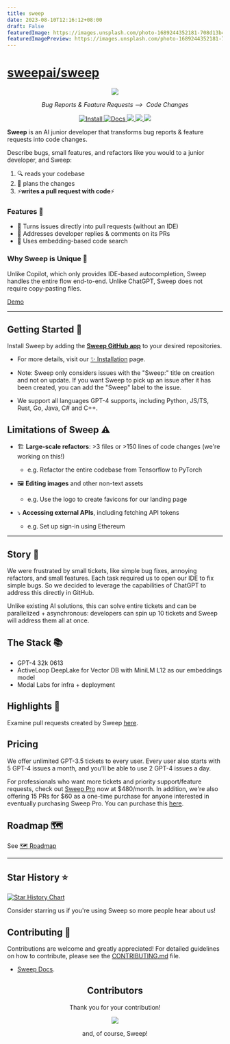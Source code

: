 ```yaml
---
title: sweep
date: 2023-08-10T12:16:12+08:00
draft: False
featuredImage: https://images.unsplash.com/photo-1689244352181-708d13b4eb38?ixid=M3w0NjAwMjJ8MHwxfHJhbmRvbXx8fHx8fHx8fDE2OTE2NDA4OTR8&ixlib=rb-4.0.3
featuredImagePreview: https://images.unsplash.com/photo-1689244352181-708d13b4eb38?ixid=M3w0NjAwMjJ8MHwxfHJhbmRvbXx8fHx8fHx8fDE2OTE2NDA4OTR8&ixlib=rb-4.0.3
---
```


# [sweepai/sweep](https://github.com/sweepai/sweep)

<p align="center">
    <img src="https://github.com/sweepai/sweep/assets/26889185/39d500fc-9276-402c-9ec7-3e61f57ad233">
</p>
<p align="center">
    <i>Bug Reports & Feature Requests ⟶&nbsp; Code Changes</i>
</p>

<p align="center">
<a href="https://sweep.dev">
    <img alt="Install" src="https://img.shields.io/badge/Install-sweep.dev-blue?link=https%3A%2F%2Fsweep.dev">
</a>
<a href="https://docs.sweep.dev/">
    <img alt="Docs" src="https://img.shields.io/badge/Docs-docs.sweep.dev-blue?link=https%3A%2F%2Fdocs.sweep.dev">
</a> 
<a href="https://discord.gg/sweep-ai">
    <img src="https://dcbadge.vercel.app/api/server/sweep-ai?style=flat" />
</a>
<a href="https://github.com/sweepai/sweep">
    <img src="https://img.shields.io/github/stars/sweepai/sweep" />
</a>
<a href="https://twitter.com/sweep__ai">
    <img src="https://img.shields.io/twitter/url?url=https%3A%2F%2Ftwitter.com%2Fsweep__ai" />
</a>
</p>

<b>Sweep</b> is an AI junior developer that transforms bug reports & feature requests into code changes.

Describe bugs, small features, and refactors like you would to a junior developer, and Sweep:
1. 🔍 reads your codebase
2. 📝 plans the changes
3. ⚡**writes a pull request with code**⚡

### Features 🌠

* 🌠 Turns issues directly into pull requests (without an IDE)
* 👀 Addresses developer replies & comments on its PRs
* 🔎 Uses embedding-based code search



### Why Sweep is Unique 🦄

Unlike Copilot, which only provides IDE-based autocompletion, Sweep handles the entire flow end-to-end. Unlike ChatGPT, Sweep does not require copy-pasting files.


[Demo](https://github.com/sweepai/sweep/assets/44910023/365ec29f-7317-40a7-9b5e-0af02f2b0e47)

---

## Getting Started 🚀

Install Sweep by adding the [**Sweep GitHub app**](https://github.com/apps/sweep-ai) to your desired repositories.

* For more details, visit our [✨ Installation](docs/installation.md) page.

* Note: Sweep only considers issues with the "Sweep:" title on creation and not on update. If you want Sweep to pick up an issue after it has been created, you can add the "Sweep" label to the issue.

* We support all languages GPT-4 supports, including Python, JS/TS, Rust, Go, Java, C# and C++.

## Limitations of Sweep ⚠️

* 🏗️ **Large-scale refactors**: >3 files or >150 lines of code changes (we're working on this!)
    * e.g. Refactor the entire codebase from Tensorflow to PyTorch

* 🖼️ **Editing images** and other non-text assets
    * e.g. Use the logo to create favicons for our landing page

* ⤵️ **Accessing external APIs**, including fetching API tokens
    * e.g. Set up sign-in using Ethereum

---

## Story 📘

We were frustrated by small tickets, like simple bug fixes, annoying refactors, and small features. Each task required us to open our IDE to fix simple bugs. So we decided to leverage the capabilities of ChatGPT to address this directly in GitHub.

Unlike existing AI solutions, this can solve entire tickets and can be parallelized + asynchronous: developers can spin up 10 tickets and Sweep will address them all at once.

## The Stack 📚
- GPT-4 32k 0613
- ActiveLoop DeepLake for Vector DB with MiniLM L12 as our embeddings model
- Modal Labs for infra + deployment

## Highlights 🌟
Examine pull requests created by Sweep [here](https://docs.sweep.dev/examples).

## Pricing
We offer unlimited GPT-3.5 tickets to every user. Every user also starts with 5 GPT-4 issues a month, and you'll be able to use 2 GPT-4 issues a day.

For professionals who want more tickets and priority support/feature requests, check out [Sweep Pro](https://buy.stripe.com/6oE5npbGVbhC97afZ4) now at $480/month. In addition, we're also offering 15 PRs for $60 as a one-time purchase for anyone interested in eventually purchasing Sweep Pro. You can purchase this [here](https://buy.stripe.com/7sI4jlaCR3PaabebIP).

## Roadmap 🗺
See [🗺️ Roadmap](https://docs.sweep.dev/roadmap)

---

## Star History ⭐

[![Star History Chart](https://api.star-history.com/svg?repos=sweepai/sweep&type=Date)](https://star-history.com/#sweepai/sweep&Date)

Consider starring us if you're using Sweep so more people hear about us!

## Contributing 🤝
Contributions are welcome and greatly appreciated! For detailed guidelines on how to contribute, please see the [CONTRIBUTING.md](CONTRIBUTING.md) file.
* [Sweep Docs](https://docs.sweep.dev/).


<h2 align="center">
    Contributors
</h2>
<p align="center">
    Thank you for your contribution!
</p>
<p align="center">
    <a href="https://github.com/sweepai/sweep/graphs/contributors">
      <img src="https://contrib.rocks/image?repo=sweepai/sweep" />
    </a>
</p>
<p align="center">
    and, of course, Sweep!
</p>
